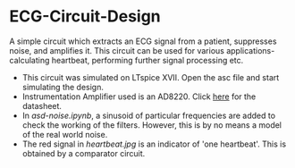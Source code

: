 # ECG-Circuit-Design 

A simple circuit which extracts an ECG signal from a patient, suppresses noise, and amplifies it. This circuit can be used for various applications- calculating heartbeat, performing further signal processing etc. 

* This circuit was simulated on LTspice XVII. Open the asc file and start simulating the design.
* Instrumentation Amplifier used is an AD8220. Click [here](https://www.analog.com/media/en/technical-documentation/data-sheets/AD8220.pdf) for the datasheet.
* In *asd-noise.ipynb*, a sinusoid of particular frequencies are added to check the working of the filters. However, this is by no means a model of the real world noise.
* The red signal in *heartbeat.jpg* is an indicator of 'one heartbeat'. This is obtained by a comparator circuit. 
